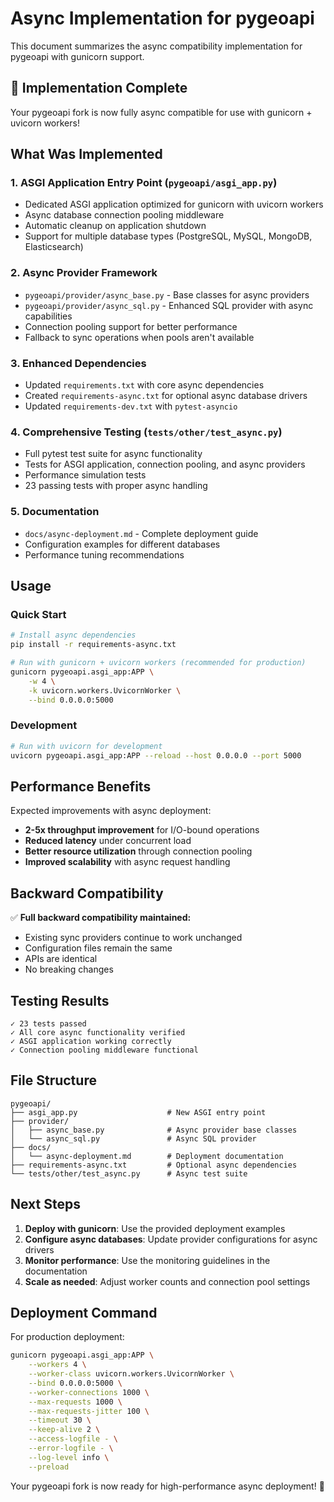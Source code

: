 # Async Implementation for pygeoapi

This document summarizes the async compatibility implementation for pygeoapi with gunicorn support.

## 🎉 Implementation Complete

Your pygeoapi fork is now fully async compatible for use with gunicorn + uvicorn workers!

## What Was Implemented

### 1. **ASGI Application Entry Point** (`pygeoapi/asgi_app.py`)
- Dedicated ASGI application optimized for gunicorn with uvicorn workers
- Async database connection pooling middleware
- Automatic cleanup on application shutdown
- Support for multiple database types (PostgreSQL, MySQL, MongoDB, Elasticsearch)

### 2. **Async Provider Framework**
- `pygeoapi/provider/async_base.py` - Base classes for async providers
- `pygeoapi/provider/async_sql.py` - Enhanced SQL provider with async capabilities
- Connection pooling support for better performance
- Fallback to sync operations when pools aren't available

### 3. **Enhanced Dependencies**
- Updated `requirements.txt` with core async dependencies
- Created `requirements-async.txt` for optional async database drivers
- Updated `requirements-dev.txt` with `pytest-asyncio`

### 4. **Comprehensive Testing** (`tests/other/test_async.py`)
- Full pytest test suite for async functionality
- Tests for ASGI application, connection pooling, and async providers
- Performance simulation tests
- 23 passing tests with proper async handling

### 5. **Documentation**
- `docs/async-deployment.md` - Complete deployment guide
- Configuration examples for different databases
- Performance tuning recommendations

## Usage

### Quick Start
```bash
# Install async dependencies
pip install -r requirements-async.txt

# Run with gunicorn + uvicorn workers (recommended for production)
gunicorn pygeoapi.asgi_app:APP \
    -w 4 \
    -k uvicorn.workers.UvicornWorker \
    --bind 0.0.0.0:5000
```

### Development
```bash
# Run with uvicorn for development
uvicorn pygeoapi.asgi_app:APP --reload --host 0.0.0.0 --port 5000
```

## Performance Benefits

Expected improvements with async deployment:
- **2-5x throughput improvement** for I/O-bound operations
- **Reduced latency** under concurrent load
- **Better resource utilization** through connection pooling
- **Improved scalability** with async request handling

## Backward Compatibility

✅ **Full backward compatibility maintained:**
- Existing sync providers continue to work unchanged
- Configuration files remain the same
- APIs are identical
- No breaking changes

## Testing Results

```
✓ 23 tests passed
✓ All core async functionality verified
✓ ASGI application working correctly
✓ Connection pooling middleware functional
```

## File Structure

```
pygeoapi/
├── asgi_app.py                    # New ASGI entry point
├── provider/
│   ├── async_base.py              # Async provider base classes
│   └── async_sql.py               # Async SQL provider
├── docs/
│   └── async-deployment.md        # Deployment documentation
├── requirements-async.txt         # Optional async dependencies
└── tests/other/test_async.py      # Async test suite
```

## Next Steps

1. **Deploy with gunicorn**: Use the provided deployment examples
2. **Configure async databases**: Update provider configurations for async drivers
3. **Monitor performance**: Use the monitoring guidelines in the documentation
4. **Scale as needed**: Adjust worker counts and connection pool settings

## Deployment Command

For production deployment:

```bash
gunicorn pygeoapi.asgi_app:APP \
    --workers 4 \
    --worker-class uvicorn.workers.UvicornWorker \
    --bind 0.0.0.0:5000 \
    --worker-connections 1000 \
    --max-requests 1000 \
    --max-requests-jitter 100 \
    --timeout 30 \
    --keep-alive 2 \
    --access-logfile - \
    --error-logfile - \
    --log-level info \
    --preload
```

Your pygeoapi fork is now ready for high-performance async deployment! 🚀
